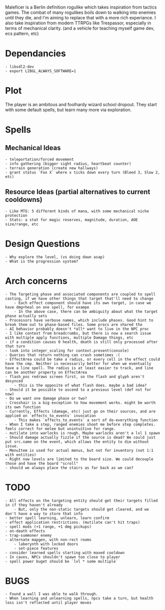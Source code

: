 
Maleficer is a Berlin definition rogulike which takes inspiration from tactics games.
The combat of many rogulikes boils down to walking into enemies until they die, and I'm aiming to replace that with a more rich experiance.
I also take inspiration from modern TTRPGs like Trespassor, especially in terms of mechanical clarity. 
(and a vehicle for teaching myself game dev, ecs pattern, etc)

# Dependancies
	- libsdl2-dev
	- export LIBGL_ALWAYS_SOFTWARE=1

# Plot
The player is an ambitous and foolhardy wizard school dropout. They start with some default spells, but learn many more via exploration.

# Spells

## Mechanical Ideas
	- teleportation/forced movement
	- info gathering (bigger sight radius, heartbeat counter)
	- terrain generation (create new hallways)
	- grant status `Foo X` where x ticks down every turn (Bleed 3, Slow 2, etc)


## Resource Ideas (partial alternatives to current cooldowns)
	- Like MTG: 5 different kinds of mana, with some mechanical niche protection
	- Stats: a stat for magic reserves, magnitude, duration, AOE size/range, etc

# Design Questions
	- Why explore the level, (vs doing down asap)
	- What is the progression system?

# Arch concerns
	- The Targeting phase and associated components are coupled to spell casting, if we have other things that target that'll need to change
		- Each effect component should have its own target, in case we have dmg+heal on one spell, for exampe
		- In the above case, there can be ambiguity about what the target phase actually sets
	- Processors have verbose names, which include phases. Good hint to break them out to phase-based files. Some procs are shared tho
	- AI behavior probably doesn't *all* want to live in the NPC proc
	- I like context from breadcrumbs, but there is now a search issue with multiple apply functions, multiple Damage things, etc
	- if a condition causes 0 health, death is still only processed after that turn
	- look into integer_scaling for context.present(console)
	- Queries that return nothing can crash sometimes :(
	- EffectArea could be take a radius, or every cell in the effect could have the cmp. Neither is necessarily better for when we eventually have a line spell. The radius is at least easier to track, and line can be another property on EffectArea
	- flash_pos redraws screen first, so the flash and glyph aren't desynced
		- this is the opposite of what flash does. maybe a bad idea?
	- Should it be possible to ascend to a previous level (def not for now)
	- Do we want one damage phase or two?
	- Crosshair is a big exception to how movement works. might be worth its own function
	- Currently, Effects (damage, etc) just go on their sources, and are applied on `effects_to_events` invocation
		- This makes `effects_to_events` a sort of do-everything function
	- When I take a step, ranged enemies shoot me before step completes. feels correct for melee but unintuitive for range.
	- mutilate into warlocks is rough. Maybe warlocks aren't a lvl 1 spawn
	- Should damage actually fizzle if the source is dead? We could just put src.name on the event, which allows the entity to die without issue.
	- MenuItem is used for actual menus, but not for inventory (not 1:1 with entities)
	- Right now levels are limited to the board size. We could decouple those and have the board "scroll"
    - should we always place the stairs as far back as we can?
# TODO
	- All effects on the targeting entity should get their targets filled in if they haven't already
		- But, only the non-static targets should get cleared, and we don't have a way to store that info
	- better spell learning, unlearn, learn confirm
	- effect application restrictions. (mutilate can't hit traps)
	- spell mods (+1 range, +1 dmg pickups)
	- on-death effects
	- trap-summoner enemy
	- alternate mapgen, with non-rect rooms
		- laberynth with locked doors
		- set-piece features
	- consider learned spells starting with maxed cooldown
	- In caves, NPCs shouldn't spawn too close to player
	- spell power buget should be `lvl * some multiple`
# BUGS
	- Found a wall I was able to walk through.
	- When learning and unlearning spells, npcs take a turn, but health loss isn't reflected until player moves
